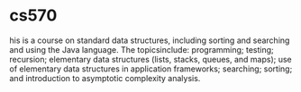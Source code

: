 # cs570
his is a course on standard data structures, including sorting and searching and using the Java language. The topicsinclude: programming; testing; recursion; elementary data structures (lists, stacks,  queues,  and  maps);  use  of  elementary  data  structures  in  application  frameworks; searching; sorting; and introduction to asymptotic complexity analysis.
